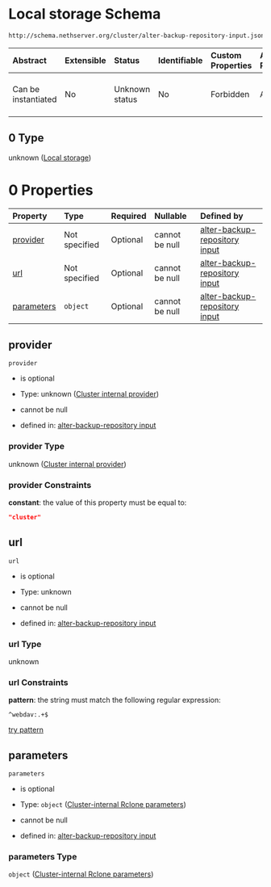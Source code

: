 # Local storage Schema

```txt
http://schema.nethserver.org/cluster/alter-backup-repository-input.json#/anyOf/4/allOf/0
```



| Abstract            | Extensible | Status         | Identifiable | Custom Properties | Additional Properties | Access Restrictions | Defined In                                                                                                |
| :------------------ | :--------- | :------------- | :----------- | :---------------- | :-------------------- | :------------------ | :-------------------------------------------------------------------------------------------------------- |
| Can be instantiated | No         | Unknown status | No           | Forbidden         | Allowed               | none                | [alter-backup-repository-input.json\*](cluster/alter-backup-repository-input.json "open original schema") |

## 0 Type

unknown ([Local storage](alter-backup-repository-input-anyof-4-allof-local-storage.md))

# 0 Properties

| Property                  | Type          | Required | Nullable       | Defined by                                                                                                                                                                                                                                        |
| :------------------------ | :------------ | :------- | :------------- | :------------------------------------------------------------------------------------------------------------------------------------------------------------------------------------------------------------------------------------------------ |
| [provider](#provider)     | Not specified | Optional | cannot be null | [alter-backup-repository input](alter-backup-repository-input-anyof-4-allof-local-storage-properties-cluster-internal-provider.md "http://schema.nethserver.org/cluster/alter-backup-repository-input.json#/anyOf/4/allOf/0/properties/provider") |
| [url](#url)               | Not specified | Optional | cannot be null | [alter-backup-repository input](alter-backup-repository-input-anyof-4-allof-local-storage-properties-url.md "http://schema.nethserver.org/cluster/alter-backup-repository-input.json#/anyOf/4/allOf/0/properties/url")                            |
| [parameters](#parameters) | `object`      | Optional | cannot be null | [alter-backup-repository input](alter-backup-repository-input-defs-cluster-internal-rclone-parameters.md "http://schema.nethserver.org/cluster/alter-backup-repository-input.json#/anyOf/4/allOf/0/properties/parameters")                        |

## provider



`provider`

* is optional

* Type: unknown ([Cluster internal provider](alter-backup-repository-input-anyof-4-allof-local-storage-properties-cluster-internal-provider.md))

* cannot be null

* defined in: [alter-backup-repository input](alter-backup-repository-input-anyof-4-allof-local-storage-properties-cluster-internal-provider.md "http://schema.nethserver.org/cluster/alter-backup-repository-input.json#/anyOf/4/allOf/0/properties/provider")

### provider Type

unknown ([Cluster internal provider](alter-backup-repository-input-anyof-4-allof-local-storage-properties-cluster-internal-provider.md))

### provider Constraints

**constant**: the value of this property must be equal to:

```json
"cluster"
```

## url



`url`

* is optional

* Type: unknown

* cannot be null

* defined in: [alter-backup-repository input](alter-backup-repository-input-anyof-4-allof-local-storage-properties-url.md "http://schema.nethserver.org/cluster/alter-backup-repository-input.json#/anyOf/4/allOf/0/properties/url")

### url Type

unknown

### url Constraints

**pattern**: the string must match the following regular expression:&#x20;

```regexp
^webdav:.+$
```

[try pattern](https://regexr.com/?expression=%5Ewebdav%3A.%2B%24 "try regular expression with regexr.com")

## parameters



`parameters`

* is optional

* Type: `object` ([Cluster-internal Rclone parameters](alter-backup-repository-input-defs-cluster-internal-rclone-parameters.md))

* cannot be null

* defined in: [alter-backup-repository input](alter-backup-repository-input-defs-cluster-internal-rclone-parameters.md "http://schema.nethserver.org/cluster/alter-backup-repository-input.json#/anyOf/4/allOf/0/properties/parameters")

### parameters Type

`object` ([Cluster-internal Rclone parameters](alter-backup-repository-input-defs-cluster-internal-rclone-parameters.md))
